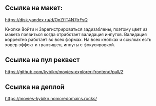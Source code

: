 ## Ссылка на макет:
https://disk.yandex.ru/d/OnZflT4N7trFsQ

Кнопки Войти и Зарегистрироваться задизаблены, поэтому цвет из макета появиться когда отработает валидация инпутов. Валидация корректно работает во всех формах. На всех кнопках и ссылках есть ховер эффект и транзишен, инпуты с фокусировкой.
## Ссылка на пул реквест
https://github.com/kybikn/movies-explorer-frontend/pull/2

## Ссылка на деплой
https://movies-kybikn.nomoredomains.rocks/
